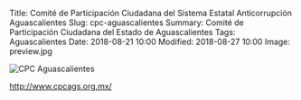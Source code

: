 Title: Comité de Participación Ciudadana del Sistema Estatal Anticorrupción Aguascalientes
Slug: cpc-aguascalientes
Summary: Comité de Participación Ciudadana del Estado de Aguascalientes
Tags: Aguascalientes
Date: 2018-08-21 10:00
Modified: 2018-08-27 10:00
Image: preview.jpg

<img class="img-fluid" src="aguascalientes.jpg" alt="CPC Aguascalientes">

<http://www.cpcags.org.mx/>
